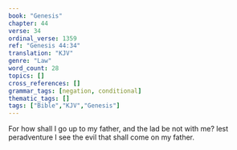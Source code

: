 ```yaml
---
book: "Genesis"
chapter: 44
verse: 34
ordinal_verse: 1359
ref: "Genesis 44:34"
translation: "KJV"
genre: "Law"
word_count: 28
topics: []
cross_references: []
grammar_tags: [negation, conditional]
thematic_tags: []
tags: ["Bible","KJV","Genesis"]
---
```

For how shall I go up to my father, and the lad be not with me? lest peradventure I see the evil that shall come on my father.
